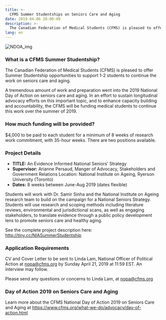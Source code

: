 ```yaml
---
title: >-
  CFMS Summer Studentships on Seniors Care and Aging 
date: 2019-04-06 20:00:00
description: >-
  The Canadian Federation of Medical Students (CFMS) is pleased to offer Summer Studentship opportunities to support 1-2 students to continue the work on seniors care and aging.
lang: en
---
```


![NDOA_img](/images/news-images/ndoa.jpg)

### What is a CFMS Summer Studentship?

The Canadian Federation of Medical Students (CFMS) is pleased to offer Summer Studentship opportunities to support 1-2 students to continue the work on seniors care and aging. 

A tremendous amount of work and preparation went into the 2019 National Day of Action on seniors care and aging. In an effort to sustain longitudinal advocacy efforts on this important topic, and to enhance capacity building and accountability, the CFMS will be funding medical students to continue this work over the summer of 2019.

### How much funding will be provided?

$4,000 to be paid to each student for a minimum of 8 weeks of research work commitment, with 35-hour weeks. There are two positions available. 

### Project Details

* **TITLE:** An Evidence Informed National Seniors’ Strategy 
* **Supervisor:** Arianne Persaud, Manger of Advocacy, Stakeholders and Government Relations
Location: National Institute on Ageing, Ryerson University (Toronto) 
* **Dates:** 8 weeks between June-Aug 2019 (dates flexible)

Students will work with Dr. Samir Sinha and the National Institute on Ageing research team to build on the campaign for a National Seniors Strategy. Students will use research and scoping methods including literature reviews, environmental and jurisdictional scans, as well as engaging stakeholders, to translate evidence through a public policy development lens to promote seniors care and healthy aging.

See the complete project description here: <http://tiny.cc/NIASummerStudentship>


### Application Requirements

CV and Cover Letter to be sent to Linda Lam, National Officer of Political Action at <nopa@cfms.org> by Sunday April 21, 2019 at 11:59 EST. An interview may follow.

Please send any questions or concerns to Linda Lam, at <nopa@cfms.org>

### Day of Action 2019 on Seniors Care and Aging

Learn more about the CFMS National Day of Action 2019 on Seniors Care and Aging at <https://www.cfms.org/what-we-do/advocacy/day-of-action.html>
